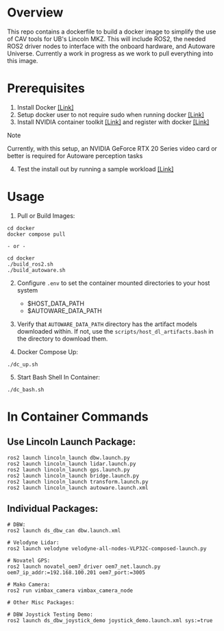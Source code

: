 # Overview
This repo contains a dockerfile to build a docker image to simplify the use of CAV tools for UB's Lincoln MKZ. This will include ROS2, the needed ROS2 driver nodes to interface with the onboard hardware, and Autoware Universe. Currently a work in progress as we work to pull everything into this image.

# Prerequisites
1) Install Docker [[Link]](https://docs.docker.com/engine/install/ubuntu/)
2) Setup docker user to not require sudo when running docker [[Link]](https://docs.docker.com/engine/install/linux-postinstall/)
3) Install NVIDIA container toolkit [[Link]](https://docs.nvidia.com/datacenter/cloud-native/container-toolkit/latest/install-guide.html#with-apt-ubuntu-debian) and register with docker [[Link]](https://docs.nvidia.com/datacenter/cloud-native/container-toolkit/latest/install-guide.html#configuration)
> [!NOTE]
> Currently, with this setup, an NVIDIA GeForce RTX 20 Series video card or better is required for Autoware perception tasks
4) Test the install out by running a sample workload [[Link]](https://docs.nvidia.com/datacenter/cloud-native/container-toolkit/latest/sample-workload.html)

# Usage
1) Pull or Build Images:
```
cd docker
docker compose pull

- or -

cd docker 
./build_ros2.sh
./build_autoware.sh
```
2) Configure `.env` to set the container mounted directories to your host system
    - $HOST_DATA_PATH
    - $AUTOWARE_DATA_PATH

3) Verify that `AUTOWARE_DATA_PATH` directory has the artifact models downloaded within. If not, use the `scripts/host_dl_artifacts.bash` in the directory to download them.

4) Docker Compose Up:
```
./dc_up.sh
```
5) Start Bash Shell In Container:
```
./dc_bash.sh
```

# In Container Commands
## Use Lincoln Launch Package:
```
ros2 launch lincoln_launch dbw.launch.py
ros2 launch lincoln_launch lidar.launch.py
ros2 launch lincoln_launch gps.launch.py
ros2 launch lincoln_launch bridge.launch.py
ros2 launch lincoln_launch transform.launch.py
ros2 launch lincoln_launch autoware.launch.xml
```

## Individual Packages:
```
# DBW:
ros2 launch ds_dbw_can dbw.launch.xml

# Velodyne Lidar:
ros2 launch velodyne velodyne-all-nodes-VLP32C-composed-launch.py

# Novatel GPS:
ros2 launch novatel_oem7_driver oem7_net.launch.py oem7_ip_addr:=192.168.100.201 oem7_port:=3005

# Mako Camera:
ros2 run vimbax_camera vimbax_camera_node
```


```
# Other Misc Packages:

# DBW Joystick Testing Demo:
ros2 launch ds_dbw_joystick_demo joystick_demo.launch.xml sys:=true
```